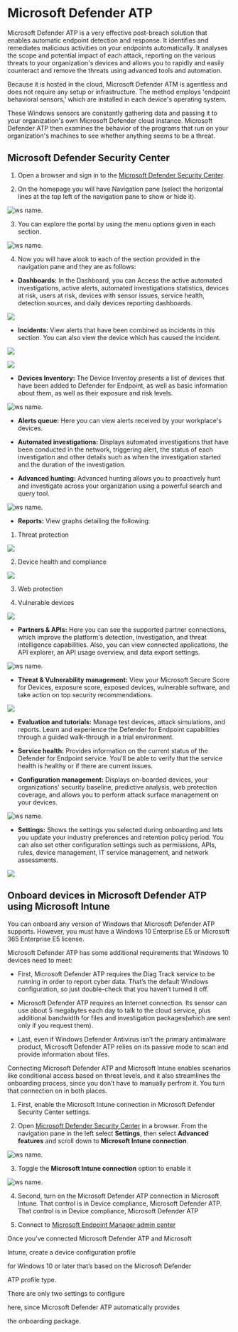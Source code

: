 # Microsoft Defender ATP 

Microsoft Defender ATP is a very effective post-breach solution that enables automatic endpoint detection and response. It identifies and remediates malicious activities on your endpoints automatically. It analyses the scope and potential impact of each attack, reporting on the various threats to your organization's devices and allows you to rapidly and easily counteract and remove the threats using advanced tools and automation.

Because it is hosted in the cloud, Microsoft Defender ATM is agentless and does not require any setup or infrastructure. The method employs 'endpoint behavioral sensors,' which are installed in each device's operating system.

These Windows sensors are constantly gathering data and passing it to your organization's own Microsoft Defender cloud instance.
Microsoft Defender ATP then examines the behavior of the programs that run on your organization's machines to see whether anything seems to be a threat.




## Microsoft Defender Security Center 

1. Open a browser and sign in to the [Microsoft Defender Security Center](https://securitycenter.windows.com/dashboard).

2. On the homepage you will have Navigation pane (select the horizontal lines at the top left of the navigation pane to show or hide it). 

![ws name.](media/demo10-1.png)

3. You can explore the portal by using the menu options given in each section.

![ws name.](media/demo10-2.png)

4. Now you will have alook to each of the section provided in the navigation pane and they are as follows:

* **Dashboards:**	In the Dashboard, you can Access the active automated investigations, active alerts, automated investigations statistics, devices at risk, users at risk, devices with sensor issues, service health, detection sources, and daily devices reporting dashboards.

![](media/demo-10-3.gif?raw=true)


* **Incidents:**	View alerts that have been combined as incidents in this section. You can also view the device which has caused the incident.

![](media/demo10-5.gif?raw=true)

![](media/demo10-6.gif?raw=true)

* **Devices Inventory:**	The Device Inventoy presents a list of devices that have been added to Defender for Endpoint, as well as basic information about them, as well as their exposure and risk levels.


![ws name.](media/demo10-3.png)

* **Alerts queue:**	Here you can view alerts received by your workplace's devices.

* **Automated investigations:**	Displays automated investigations that have been conducted in the network, triggering alert, the status of each investigation and other details such as when the investigation started and the duration of the investigation.

* **Advanced hunting:**	Advanced hunting allows you to proactively hunt and investigate across your organization using a powerful search and query tool.

![ws name.](media/demo10-4.png)

* **Reports:**	View graphs detailing the following:
1. Threat protection

![](media/demo10-7.gif?raw=true)

2. Device health and compliance

![](media/demo10-8.gif?raw=true)

3. Web protection

4. Vulnerable devices

![](media/demo10-9.gif?raw=true)


* **Partners & APIs:**	Here you can see the supported partner connections, which improve the platform's detection, investigation, and threat intelligence capabilities. Also, you can view connected applications, the API explorer, an API usage overview, and data export settings.

![ws name.](media/demo10-5.png)

* **Threat & Vulnerability management:**	View your Microsoft Secure Score for Devices, exposure score, exposed devices, vulnerable software, and take action on top security recommendations.

![](media/demo10-10.gif?raw=true)

* **Evaluation and tutorials:**	Manage test devices, attack simulations, and reports. Learn and experience the Defender for Endpoint capabilities through a guided walk-through in a trial environment.

* **Service health:**	Provides information on the current status of the Defender for Endpoint service. You'll be able to verify that the service health is healthy or if there are current issues.

* **Configuration management:**	Displays on-boarded devices, your organizations' security baseline, predictive analysis, web protection coverage, and allows you to perform attack surface management on your devices.

![ws name.](media/demo10-6.png)

* **Settings:**	Shows the settings you selected during onboarding and lets you update your industry preferences and retention policy period. You can also set other configuration settings such as permissions, APIs, rules, device management, IT service management, and network assessments.

![](media/demo10-11.gif?raw=true)



## Onboard devices in Microsoft Defender ATP using Microsoft Intune

You can onboard any version of Windows that Microsoft Defender ATP supports. However, you must have a Windows 10 Enterprise E5 or Microsoft 365 Enterprise E5 license.

Microsoft Defender ATP has some additional requirements that Windows 10 devices need to meet:

* First, Microsoft Defender ATP requires the Diag Track service to be running in order to report cyber data. That’s the default Windows configuration, so just double-check that you haven’t turned it off.

* Microsoft Defender ATP requires an Internet connection. Its sensor can use about 5 megabytes each day to talk to the cloud service, plus additional bandwidth for files and investigation packages(which are sent only if you request them).

* Last, even if Windows Defender Antivirus isn’t the primary antimalware product, Microsoft Defender ATP relies on its passive mode to scan and provide information about files. 


Connecting Microsoft Defender ATP and Microsoft Intune enables scenarios like conditional access based on threat levels, and it also streamlines the onboarding process, since you don’t have to manually perfrom it. You turn that connection on in both places.


1. First, enable the Microsoft Intune connection in Microsoft Defender Security Center settings.

2. Open [Microsoft Defender Security Center](https://securitycenter.windows.com/dashboard) in a browser. From the navigation pane in the left select **Settings**, then select **Advanced features** and scroll down to **Microsoft Intune connection**.

![ws name.](media/demo10-7.png)

3. Toggle the **Microsoft Intune connection** option to enable it

![ws name.](media/demo10-8.png)

4. Second, turn on the Microsoft Defender ATP connection in Microsoft Intune. That control is in Device compliance, Microsoft Defender ATP. That control is in Device compliance, Microsoft Defender ATP

5. Connect to [Microsoft Endpoint Manager admin center](https://go.microsoft.com/fwlink/?linkid=2109431)





Once you’ve connected Microsoft Defender ATP and Microsoft

Intune, create a device configuration profile

for Windows 10 or later that’s based on the Microsoft Defender

ATP profile type.

There are only two settings to configure

here, since Microsoft Defender ATP automatically provides

the onboarding package.

















